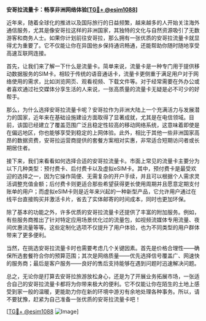 **安哥拉流量卡：畅享非洲网络体验[[TG💪+ @esim1088](https://t.me/s/esim1088)]**

近年来，随着全球化的推进以及国际旅行的日益频繁，越来越多的人开始关注海外通信服务，尤其是像安哥拉这样的非洲国家，其独特的文化与自然资源吸引了无数游客和商务人士。如果你计划前往安哥拉，那么拥有一张优质的安哥拉流量卡就显得尤为重要了。它不仅能让你在异国他乡保持通讯畅通，还能帮助你随时随地享受高速互联网连接。

首先，让我们来了解一下什么是流量卡。简单来说，流量卡是一种专门用于提供移动数据服务的SIM卡。相较于传统的语音通话卡，流量卡更侧重于满足用户对于网络使用的需求，比如浏览网页、观看视频、下载文件等。对于经常需要在外办公或者喜欢通过社交媒体分享生活的人来说，一张高质量的流量卡无疑是必不可少的好帮手。

那么，为什么选择安哥拉流量卡呢？安哥拉作为非洲大陆上一个充满活力与发展潜力的国家，近年来在基础设施建设方面取得了显著成就，尤其是在电信领域。目前，该国已经建立了覆盖范围广泛且稳定性较高的移动网络系统，这意味着即使是在偏远地区，你也能够享受到稳定的上网体验。此外，相比于其他一些非洲国家高昂的数据资费，安哥拉运营商提供的套餐方案相对实惠，非常适合短期访问者或长期居住者。

接下来，我们来看看如何选择合适的安哥拉流量卡。市面上常见的流量卡主要分为以下几种类型：预付费卡、后付费卡以及虚拟eSIM卡。其中，预付费卡是最受欢迎的选择之一，因为它操作简便、无需复杂的开户手续，并且可以根据个人需求灵活调整充值金额；后付费卡则更适合那些希望获得更长使用周期并且愿意定期支付账单的用户；而虚拟eSIM卡则是近年来兴起的一种新型产品，它允许用户通过在线平台直接购买并激活卡片，省去了实体邮寄的时间成本，同时也更加环保。

除了基本的功能之外，许多优质的安哥拉流量卡还提供了丰富的附加服务。例如，有些服务商推出了针对特定应用场景优化过的流量包，如视频流媒体专用流量、夜间优惠流量等等。这些定制化选项不仅提升了用户体验，也为不同类型的用户群体带来了更多便利。

当然，在挑选安哥拉流量卡时也需要考虑几个关键因素。首先是价格合理性——确保所选套餐符合你的预算范围；其次是网络质量——优先选择信号覆盖广、网速快的服务商；最后是客户服务——良好的售后支持能够在遇到问题时迅速解决问题。

总之，无论你是打算去安哥拉旅游放松身心，还是为了开展业务拓展市场，一张适合自己的安哥拉流量卡都将为你带来极大的便利。它不仅能让你在陌生的土地上感受到家一般的温暖，更能助力你在新的环境中游刃有余地处理各种事务。所以，请不要犹豫，赶紧为自己准备一张优质的安哥拉流量卡吧！

[[TG💪+ @esim1088](https://t.me/s/esim1088) ![Image](https://i.postimg.cc/4NQfJmqS/Snipaste-2025-05-13-00-14-12.png)]